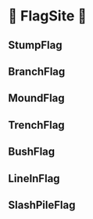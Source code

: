 # 🔺 <route>FlagSite </route>🔺

## StumpFlag

## BranchFlag

## MoundFlag

## TrenchFlag

## BushFlag

## LineInFlag

## SlashPileFlag

<!-- @include: /../Placeholder_RouteProfile.md -->

